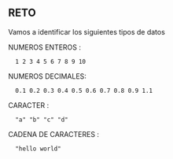 ## RETO 
Vamos a identificar los siguientes tipos de datos

NUMEROS ENTEROS : 

      1 2 3 4 5 6 7 8 9 10

NUMEROS DECIMALES: 

      0.1 0.2 0.3 0.4 0.5 0.6 0.7 0.8 0.9 1.1

CARACTER : 

      "a" "b" "c" "d"

CADENA DE CARACTERES : 

      "hello world"
    
